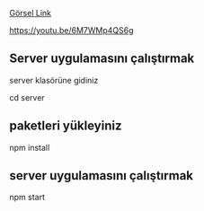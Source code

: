 
[Görsel Link](https://youtu.be/6M7WMp4QS6g)


https://youtu.be/6M7WMp4QS6g

## Server uygulamasını çalıştırmak

server klasörüne gidiniz

cd server
## paketleri yükleyiniz

npm install
## server uygulamasını çalıştırmak

npm start
